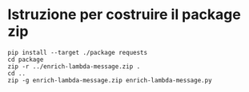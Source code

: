 # Istruzione per costruire il package zip

```shell
pip install --target ./package requests
cd package
zip -r ../enrich-lambda-message.zip .
cd ..
zip -g enrich-lambda-message.zip enrich-lambda-message.py
```

